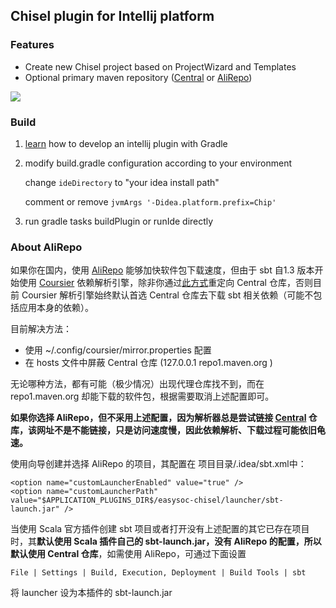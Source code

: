 ## Chisel plugin for Intellij platform

### Features

- Create new Chisel project based on ProjectWizard and Templates
- Optional primary maven repository ([Central](https://repo1.maven.org/maven2) or [AliRepo](https://maven.aliyun.com/repository/central))

![](https://plugins.jetbrains.com/files/14269/screenshot_21779.png)

### Build

1. [learn](https://www.jetbrains.org/intellij/sdk/docs/basics/basics.html) how to develop an intellij plugin with Gradle

2. modify build.gradle configuration according to your environment

    change `ideDirectory`  to "your idea install path"

    comment or remove `jvmArgs '-Didea.platform.prefix=Chip'`

3. run gradle tasks buildPlugin or runIde directly

### About AliRepo

如果你在国内，使用 [AliRepo](https://maven.aliyun.com/repository/central) 能够加快软件包下载速度，但由于 sbt 自1.3 版本开始使用 [Coursier](https://get-coursier.io/) 依赖解析引擎，除非你通过[此方式](https://get-coursier.io/blog/2019/07/05/1.1.0-M14)重定向 Central 仓库，否则目前 Coursier 解析引擎始终默认首选 Central 仓库去下载 sbt 相关依赖（可能不包括应用本身的依赖）。

目前解决方法：

- 使用 ~/.config/coursier/mirror.properties 配置
- 在 hosts 文件中屏蔽 Central 仓库 (127.0.0.1 repo1.maven.org )

无论哪种方法，都有可能（极少情况）出现代理仓库找不到，而在 repo1.maven.org 却能下载的软件包，根据需要取消上述配置即可。

**如果你选择 AliRepo，但不采用上述配置，因为解析器总是尝试链接 [Central](https://repo1.maven.org/maven2) 仓库，该网址不是不能链接，只是访问速度慢，因此依赖解析、下载过程可能依旧龟速。**

使用向导创建并选择 AliRepo 的项目，其配置在 项目目录/.idea/sbt.xml中：

```
<option name="customLauncherEnabled" value="true" />
<option name="customLauncherPath" value="$APPLICATION_PLUGINS_DIR$/easysoc-chisel/launcher/sbt-launch.jar" />
```

当使用 Scala 官方插件创建 sbt 项目或者打开没有上述配置的其它已存在项目时，其**默认使用 Scala 插件自己的 sbt-launch.jar，没有 AliRepo 的配置，所以默认使用 Central 仓库**，如需使用 AliRepo，可通过下面设置

```
File | Settings | Build, Execution, Deployment | Build Tools | sbt
```

将 launcher 设为本插件的 sbt-launch.jar